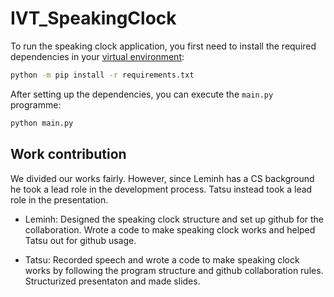 # IVT_SpeakingClock

To run the speaking clock application, you first need to install the required dependencies in your [virtual environment](https://virtualenv.pypa.io/en/latest/):

```sh
python -m pip install -r requirements.txt
```

After setting up the dependencies, you can execute the `main.py` programme:

```sh
python main.py
```


## Work contribution
We divided our works fairly. However, since Leminh has a CS background he took a lead role in the development process. Tatsu instead took a lead role in the presentation.

- Leminh: Designed the speaking clock structure and set up github for the collaboration. Wrote a code to make speaking clock works and helped Tatsu out for github usage. 

- Tatsu: Recorded speech and wrote a code to make speaking clock works by following the program structure and github collaboration rules. Structurized presentaton and made slides.

